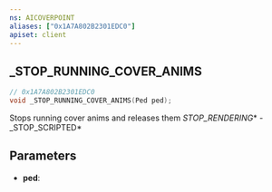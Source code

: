 ```yaml
---
ns: AICOVERPOINT
aliases: ["0x1A7A802B2301EDC0"]
apiset: client
---
```

## _STOP_RUNNING_COVER_ANIMS

```c
// 0x1A7A802B2301EDC0
void _STOP_RUNNING_COVER_ANIMS(Ped ped);
```

Stops running cover anims and releases them
_STOP_RENDERING_* - _STOP_SCRIPTED*

## Parameters
* **ped**: